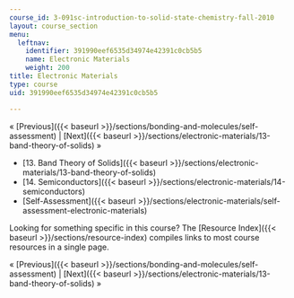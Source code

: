 ```yaml
---
course_id: 3-091sc-introduction-to-solid-state-chemistry-fall-2010
layout: course_section
menu:
  leftnav:
    identifier: 391990eef6535d34974e42391c0cb5b5
    name: Electronic Materials
    weight: 200
title: Electronic Materials
type: course
uid: 391990eef6535d34974e42391c0cb5b5

---
```


« [Previous]({{< baseurl >}}/sections/bonding-and-molecules/self-assessment) | [Next]({{< baseurl >}}/sections/electronic-materials/13-band-theory-of-solids) »

*   [13\. Band Theory of Solids]({{< baseurl >}}/sections/electronic-materials/13-band-theory-of-solids)
*   [14\. Semiconductors]({{< baseurl >}}/sections/electronic-materials/14-semiconductors)
*   [Self-Assessment]({{< baseurl >}}/sections/electronic-materials/self-assessment-electronic-materials)

Looking for something specific in this course? The [Resource Index]({{< baseurl >}}/sections/resource-index) compiles links to most course resources in a single page.

« [Previous]({{< baseurl >}}/sections/bonding-and-molecules/self-assessment) | [Next]({{< baseurl >}}/sections/electronic-materials/13-band-theory-of-solids) »